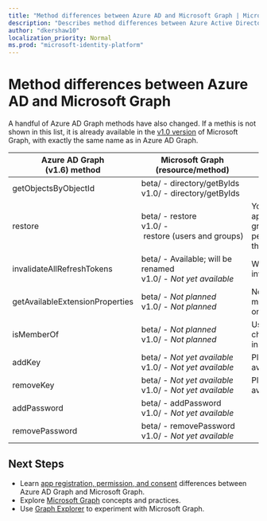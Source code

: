 ```yaml
---
title: "Method differences between Azure AD and Microsoft Graph | Microsoft Graph"
description: "Describes method differences between Azure Active Directory (Azure AD) Graph API and Microsoft Graph API (REST)."
author: "dkershaw10"
localization_priority: Normal
ms.prod: "microsoft-identity-platform"
---
```


# Method differences between Azure AD and Microsoft Graph

A handful of Azure AD Graph methods have also changed.  If a methis is not shown in this list, it is already available in the [v1.0 version](/graph/api/overview?view=graph-rest-1.0) of Microsoft Graph, with exactly the same name as in Azure AD Graph.

|Azure AD Graph <br>(v1.6) method |Microsoft Graph<br>(resource/method)|Comments|
|---|---|---|
| getObjectsByObjectId | beta/&nbsp;-&nbsp;directory/getByIds <br> v1.0/ - directory/getByIds | |
| restore | beta/&nbsp;-&nbsp;restore&nbsp;<br> v1.0/&nbsp;-&nbsp;restore&nbsp;(users&nbsp;and&nbsp;groups) | You can view deleted applications, users, and groups in beta\ and permanently delete them. |
| invalidateAllRefreshTokens | beta/ - Available; will be renamed <br> v1.0/ - _Not yet available_ | Will be renamed to invalidateSigninSessions. |
| getAvailableExtensionProperties | beta/ - _Not planned_ <br> v1.0/ - _Not planned_ | Not currently planned; may be revisited based on demand. |
| isMemberOf | beta/ - _Not planned_ <br> v1.0/ - _Not planned_ | Use checkMemberGroups instead. |
| addKey | beta/ - _Not yet available_ <br> v1.0/ - _Not yet available_ | Planned, but not yet available. | 
| removeKey | beta/ - _Not yet available_ <br> v1.0/ - _Not yet available_ | Planned, but not yet available. | 
| addPassword | beta/ - addPassword <br> v1.0/ - _Not yet available_ | | 
| removePassword | beta/ - removePassword <br> v1.0/ - _Not yet available_ | | 

## Next Steps

- Learn [app registration, permission, and consent](migrate-azure-ad-graph-app-registration.md) differences between Azure AD Graph and Microsoft Graph.
- Explore [Microsoft Graph](/graph/overview) concepts and practices.
- Use [Graph Explorer](https://aka.ms/ge) to experiment with Microsoft Graph.
